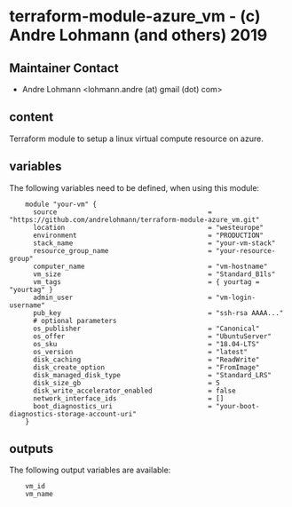 # terraform-module-azure_vm  - (c) Andre Lohmann (and others) 2019

## Maintainer Contact
 * Andre Lohmann
   <lohmann.andre (at) gmail (dot) com>

## content

Terraform module to setup a linux virtual compute resource on azure.

## variables

The following variables need to be defined, when using this module:

        module "your-vm" {
          source                                      = "https://github.com/andrelohmann/terraform-module-azure_vm.git"
          location                                    = "westeurope"
          environment                                 = "PRODUCTION"
          stack_name                                  = "your-vm-stack"
          resource_group_name                         = "your-resource-group"
          computer_name                               = "vm-hostname"
          vm_size                                     = "Standard_B1ls"
          vm_tags                                     = { yourtag = "yourtag" }
          admin_user                                  = "vm-login-username"
          pub_key                                     = "ssh-rsa AAAA..."
          # optional parameters
          os_publisher                                = "Canonical"
          os_offer                                    = "UbuntuServer"
          os_sku                                      = "18.04-LTS"
          os_version                                  = "latest"
          disk_caching                                = "ReadWrite"
          disk_create_option                          = "FromImage"
          disk_managed_disk_type                      = "Standard_LRS"
          disk_size_gb                                = 5
          disk_write_accelerator_enabled              = false
          network_interface_ids                       = []
          boot_diagnostics_uri                        = "your-boot-diagnostics-storage-account-uri"
        }

## outputs

The following output variables are available:

        vm_id
        vm_name
